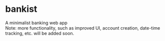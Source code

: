 # bankist
A minimalist banking web app  
Note: more functionality, such as improved UI, account creation, date-time tracking, etc. will be added soon.
